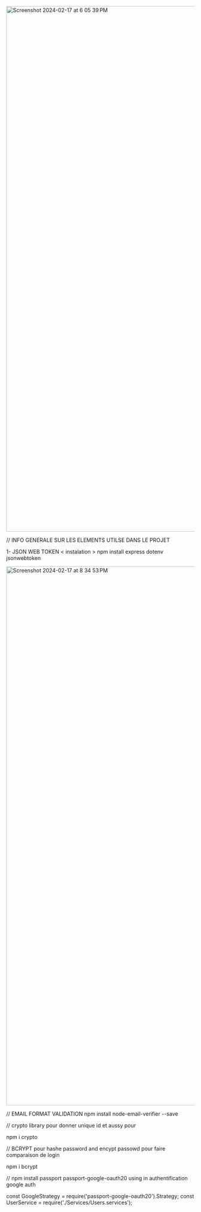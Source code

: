 <img width="1404" alt="Screenshot 2024-02-17 at 6 05 39 PM" src="https://github.com/bilelhichem/Shopease_nodejs/assets/101928436/610c403c-7368-49f5-b5bb-e66f26d219fe">



// INFO GENERALE SUR LES ELEMENTS UTILSE DANS LE PROJET 

 1- JSON WEB TOKEN 
   < instalation >
   npm install express dotenv jsonwebtoken
  
  
  <img width="1440" alt="Screenshot 2024-02-17 at 8 34 53 PM" src="https://github.com/bilelhichem/Shopease_nodejs/assets/101928436/b50f8c77-283c-4787-88a8-c36f3a537477">


// EMAIL FORMAT VALIDATION 
npm install node-email-verifier --save


//  crypto library pour donner unique id et aussy pour 

npm i crypto


// BCRYPT pour hashe password and encypt passowd pour faire comparaison de login 

npm i bcrypt

// npm install passport passport-google-oauth20  using in authentification google auth

const GoogleStrategy = require('passport-google-oauth20').Strategy;
const UserService = require('./Services/Users.services'); 

